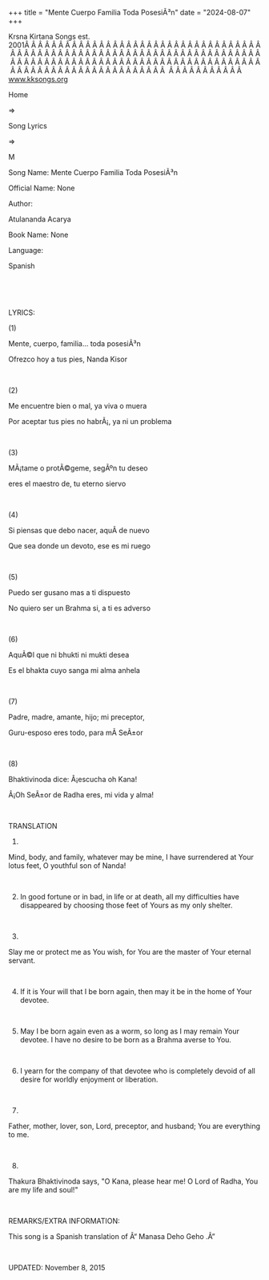 +++ 
title = "Mente Cuerpo Familia Toda PosesiÃ³n"
date = "2024-08-07"
+++

Krsna Kirtana Songs est. 2001Â Â Â Â Â Â Â Â Â Â Â Â Â Â Â Â Â Â Â Â Â Â Â Â Â Â Â Â Â Â Â Â Â Â Â Â Â Â Â Â Â Â Â Â Â Â Â Â Â Â Â Â Â Â Â Â Â Â Â Â Â Â Â Â Â Â Â Â Â Â Â Â Â Â Â Â Â Â Â Â Â Â Â Â Â Â Â Â Â Â Â Â Â Â Â Â Â Â Â Â Â Â Â Â Â Â Â Â Â Â Â Â Â Â Â Â Â Â Â Â Â Â Â Â Â Â Â Â Â Â Â Â  Â Â Â Â Â Â Â Â Â Â Â  
www.kksongs.org








Home
 
⇒
 
Song Lyrics
 
⇒
 
M


Song
Name: Mente Cuerpo Familia Toda PosesiÃ³n


Official
Name: None


Author:

Atulananda Acarya


Book
Name: None


Language:

Spanish


 
















 


LYRICS:


(1)


Mente,
cuerpo, familia... toda posesiÃ³n


Ofrezco
hoy a tus pies, Nanda Kisor


 


(2)


Me
encuentre bien o mal, ya viva o muera


Por
aceptar tus pies no habrÃ¡, ya ni un problema


 


(3)


MÃ¡tame
o protÃ©geme, segÃºn tu deseo


eres
el maestro de, tu eterno siervo


 


(4)


Si
piensas que debo nacer, aquÃ­ de nuevo


Que
sea donde un devoto, ese es mi ruego


 


(5)


Puedo
ser gusano mas a ti dispuesto


No
quiero ser un Brahma si, a ti es adverso


 


(6)


AquÃ©l
que ni bhukti ni mukti desea


Es el
bhakta cuyo sanga mi alma anhela


 


(7)


Padre,
madre, amante, hijo; mi preceptor,


Guru-esposo
eres todo, para mÃ­ SeÃ±or


 


(8)


Bhaktivinoda
dice: Â¡escucha oh Kana!


Â¡Oh
SeÃ±or de Radha eres, mi vida y alma!


 


TRANSLATION


1)
Mind, body, and family, whatever may be mine, I have surrendered at Your lotus
feet, O youthful son of Nanda!


 


2) In
good fortune or in bad, in life or at death, all my difficulties have
disappeared by choosing those feet of Yours as my only shelter.


 


3)
Slay me or protect me as You wish, for You are the master of Your eternal
servant.


 


4) If
it is Your will that I be born again, then may it be in the home of Your
devotee.


 


5) May
I be born again even as a worm, so long as I may remain Your devotee. I have no
desire to be born as a Brahma averse to You.


 


6) I
yearn for the company of that devotee who is completely devoid of all desire
for worldly enjoyment or liberation.


 


7)
Father, mother, lover, son, Lord, preceptor, and husband; You are everything to
me.


 


8)
Thakura Bhaktivinoda says, "O Kana, please hear me! O Lord of Radha, You
are my life and soul!"


 


REMARKS/EXTRA
INFORMATION:


This
song is a Spanish translation of Â“
Manasa Deho Geho
.Â”


 


UPDATED:
 November 8, 2015